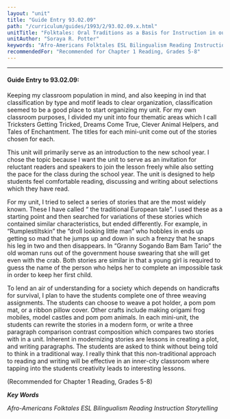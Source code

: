 ```yaml
---
layout: "unit"
title: "Guide Entry 93.02.09"
path: "/curriculum/guides/1993/2/93.02.09.x.html"
unitTitle: "Folktales: Oral Traditions as a Basis for Instruction in our Schools"
unitAuthor: "Soraya R. Potter"
keywords: "Afro-Americans Folktales ESL Bilingualism Reading Instruction Storytelling"
recommendedFor: "Recommended for Chapter 1 Reading, Grades 5-8"
---
```

<body>
<hr/>
 <h4>
  Guide Entry to 93.02.09:
 </h4>
 Keeping my classroom population in mind, and also keeping in ind that classification by type and motif leads to clear organization, classification seemed to be a good place to start organizing my unit. For my own classroom purposes, I divided my unit into four thematic areas which I call Tricksters Getting Tricked, Dreams Come True, Clever Animal Helpers, and Tales of Enchantment. The titles for each mini-unit come out of the stories chosen for each.
 <p>
  This unit will primarily serve as an introduction to the new school year. I chose the topic because I want the unit to serve as an invitation for reluctant readers and speakers to join the lesson freely while also setting the pace for the class during the school year. The unit is designed to help students feel comfortable reading, discussing and writing about selections which they have read.
 </p>
 <p>
  For my unit, I tried to select a series of stories that are the most widely known. These I have called “ the traditional European tale”. I used these as a starting point and then searched for variations of these stories which contained similar characteristics, but ended differently. For example, in “Rumplestiltskin” the “droll looking little man” who hobbles in ends up getting so mad that he jumps up and down in such a frenzy that he snaps his leg in two and then disappears. In “Granny Sogando Bam Bam Tario” the old woman runs out of the government house swearing that she will get even with the crab. Both stories are similar in that a young girl is required to guess the name of the person who helps her to complete an impossible task in order to keep her first child.
 </p>
 <p>
  To lend an air of understanding for a society which depends on handicrafts for survival, I plan to have the students complete one of three weaving assignments. The students can choose to weave a pot holder, a pom pom mat, or a ribbon pillow cover. Other crafts include making origami frog mobiles, model castles and pom pom animals. In each mini-unit, the students can rewrite the stories in a modern form, or write a three paragraph comparison contrast composition which compares two stories with in a unit. Inherent in modernizing stories are lessons in creating a plot, and writing paragraphs. The students are asked to think without being told to think in a traditional way. I really think that this non-traditional approach to reading and writing will be effective in an inner-city classroom where tapping into the students creativity leads to interesting lessons.
 </p>
 <p>
  (Recommended for Chapter 1 Reading, Grades 5-8)
 </p>
<p>
  <b>
   <i>
    Key Words
   </i>
  </b>
  <br/>
 </p>
 <p>
  <i>
   Afro-Americans Folktales ESL Bilingualism Reading Instruction Storytelling
  </i>
 </p>

</body>